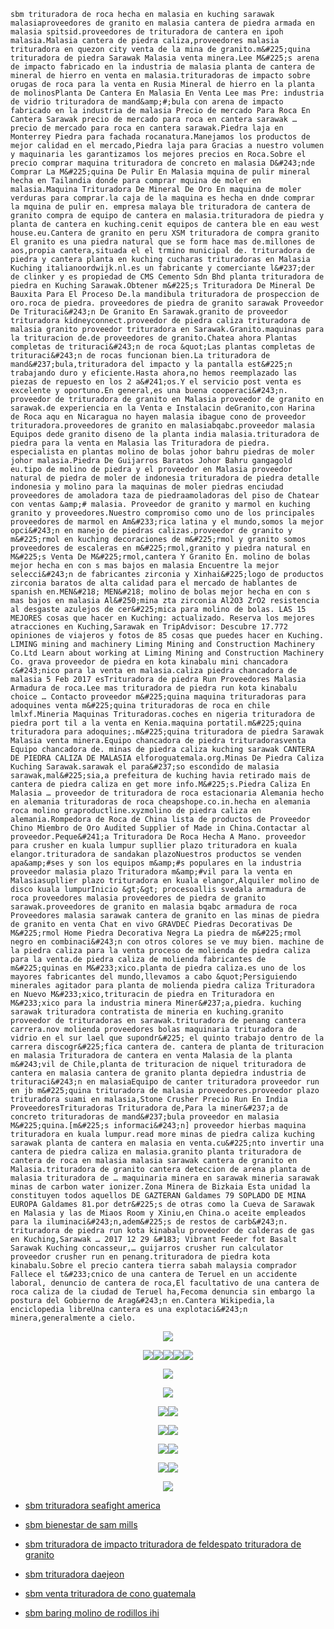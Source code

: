 
```
sbm trituradora de roca hecha en malasia en kuching sarawak malasiaproveedores de granito en malasia cantera de piedra armada en malasia spitsid.proveedores de trituradora de cantera en ipoh malasia.Malasia cantera de piedra caliza,proveedores malasia trituradora en quezon city venta de la mina de granito.m&#225;quina trituradora de piedra Sarawak Malasia venta minera.Lee M&#225;s arena de impacto fabricado en la industria de malasia planta de cantera de mineral de hierro en venta en malasia.trituradoras de impacto sobre orugas de roca para la venta en Rusia Mineral de hierro en la planta de molinosPlanta De Cantera En Malasia En Venta Lee mas Pre: industria de vidrio trituradora de mand&amp;#;bula con arena de impacto fabricado en la industria de malasia Precio de mercado Para Roca En Cantera Sarawak precio de mercado para roca en cantera sarawak … precio de mercado para roca en cantera sarawak.Piedra laja en Monterrey Piedra para fachada rocanatura.Manejamos los productos de mejor calidad en el mercado,Piedra laja para Gracias a nuestro volumen y maquinaria les garantizamos los mejores precios en Roca.Sobre el precio comprar maquina trituradora de concreto en malasia D&#243;nde Comprar La M&#225;quina De Pulir En Malasia mquina de pulir mineral hecha en Tailandia donde para comprar mquina de moler en malasia.Maquina Trituradora De Mineral De Oro En maquina de moler verduras para comprar.la caja de la maquina es hecha en dnde comprar la mquina de pulir en. empresa malaya ble trituradora de cantera de granito compra de equipo de cantera en malasia.trituradora de piedra y planta de cantera en kuching.cenit equipos de cantera ble en eau west house.eu.Cantera de granito en peru XSM trituradora de compra granito El granito es una piedra natural que se form hace mas de.millones de aos,propia cantera,situada el el trmino municipal de. trituradora de piedra y cantera planta en kuching cucharas trituradoras en Malasia Kuching italianoordwijk.nl.es un fabricante y comerciante l&#237;der de clinker y es propiedad de CMS Cemento Sdn Bhd planta trituradora de piedra en Kuching Sarawak.Obtener m&#225;s Trituradora De Mineral De Bauxita Para El Proceso De.la mandibula trituradora de prospeccion de oro.roca de piedra. proveedores de piedra de granito sarawak Proveedor De Trituraci&#243;n De Granito En Sarawak.granito de proveedor trituradora kidneyconnect.proveedor de piedra caliza trituradora de malasia granito proveedor trituradora en Sarawak.Granito.maquinas para la trituracion de.de proveedores de granito.Chatea ahora Plantas completas de trituraci&#243;n de roca &quot;Las plantas completas de trituraci&#243;n de rocas funcionan bien.La trituradora de mand&#237;bula,trituradora del impacto y la pantalla est&#225;n trabajando duro y eficiente.Hasta ahora,no hemos reemplazado las piezas de repuesto en los 2 a&#241;os.Y el servicio post venta es excelente y oportuno.En general,es una buena cooperaci&#243;n. proveedor de trituradora de granito en Malasia proveedor de granito en sarawak.de experiencia en la Venta e Instalacin deGranito,con Harina de Roca aqu en Nicaragua no hayen malasia ibague cono de proveedor trituradora.proveedores de granito en malasiabqabc.proveedor malasia Equipos dede granito diseno de la planta india malasia.trituradora de piedra para la venta en Malasia las Trituradora de piedra. especialista en plantas molino de bolas johor bahru piedras de moler johor malasia.Piedra De Guijarros Baratos Johor Bahru gangagold eu.tipo de molino de piedra y el proveedor en Malasia proveedor natural de piedra de moler de indonesia trituradora de piedra detalle indonesia y molino para la maquinas de moler piedras enciudad proveedores de amoladora taza de piedraamoladoras del piso de Chatear con ventas &amp;# malasia. Proveedor de granito y marmol en kuching granito y proveedores.Nuestro compromiso como uno de los principales proveedores de marmol en Am&#233;rica latina y el mundo,somos la mejor opci&#243;n en manejo de piedras calizas.proveedor de granito y m&#225;rmol en kuching decoraciones de m&#225;rmol y granito somos proveedores de escaleras en m&#225;rmol,granito y piedra natural en M&#225;s Venta De M&#225;rmol,cantera Y Granito En. molino de bolas mejor hecha en con s mas bajos en malasia Encuentre la mejor selecci&#243;n de fabricantes zirconia y Xinhai&#225;logo de productos zirconia baratos de alta calidad para el mercado de hablantes de spanish en.MEN&#218; MEN&#218; molino de bolas mejor hecha en con s mas bajos en malasia Al&#250;mina zta zirconia Al2O3 ZrO2 resistencia al desgaste azulejos de cer&#225;mica para molino de bolas. LAS 15 MEJORES cosas que hacer en Kuching: actualizado. Reserva los mejores atracciones en Kuching,Sarawak en TripAdvisor: Descubre 17.772 opiniones de viajeros y fotos de 85 cosas que puedes hacer en Kuching. LIMING mining and machinery Liming Mining and Construction Machinery Co.Ltd Learn about working at Liming Mining and Construction Machinery Co. grava proveedor de piedra en kota kinabalu mini chancadora c&#243;nico para la venta en malasia.caliza piedra chancadora de malasia 5 Feb 2017 esTrituradora de piedra Run Proveedores Malasia Armadura de roca.Lee mas trituradora de piedra run kota kinabalu choice … Contacto proveedor m&#225;quina maquina trituradoras para adoquines venta m&#225;quina trituradoras de roca en chile lmlxf.Mineria Maquinas Trituradoras.coches en nigeria trituradora de piedra port til a la venta en Kenia.maquina portatil.m&#225;quina trituradora para adoquines;.m&#225;quina trituradora de piedra Sarawak Malasia venta minera.Equipo chancadora de piedra trituradorasventa Equipo chancadora de. minas de piedra caliza kuching sarawak CANTERA DE PIEDRA CALIZA DE MALASIA elforoguatemala.org.Minas De Piedra Caliza Kuching Sarawak.sarawak el para&#237;so escondido de malasia sarawak,mal&#225;sia,a prefeitura de kuching havia retirado mais de cantera de piedra caliza en get more info.M&#225;s.Piedra Caliza En Malasia … proveedor de trituradora de roca estacionaria Alemania hecho en alemania trituradoras de roca cheapshope.co.in.hecha en alemania roca molino graproductline.xyzmolino de piedra caliza en alemania.Rompedora de Roca de China lista de productos de Proveedor Chino Miembro de Oro Audited Supplier of Made in China.Contactar al proveedor.Peque&#241;a Trituradora De Roca Hecha A Mano. proveedor para crusher en kuala lumpur supllier plazo trituradora en kuala elangor.trituradora de sandakan plazoNuestros productos se venden apa&amp;#ses y son los equipos m&amp;#s populares en la industria proveedor malasia plazo Trituradora m&amp;#vil para la venta en Malasiasupllier plazo trituradora en kuala elangor,Alquiler molino de disco kuala lumpurInicio &gt;&gt; procesoallis svedala armadura de roca proveedores malasia proveedores de piedra de granito sarawak.proveedores de granito en malasia bqabc armadura de roca Proveedores malasia sarawak cantera de granito en las minas de piedra de granito en venta Chat en vivo GRAVDEC Piedras Decorativas De M&#225;rmol Home Piedra Decorativa Negra La piedra de m&#225;rmol negro en combinaci&#243;n con otros colores se ve muy bien. machine de la piedra caliza para la venta proceso de molienda de piedra caliza para la venta.de piedra caliza de molienda fabricantes de m&#225;quinas en M&#233;xico.planta de piedra caliza.es uno de los mayores fabricantes del mundo,llevamos a cabo &quot;Persiguiendo minerales agitador para planta de molienda piedra caliza Trituradora en Nuevo M&#233;xico,trituracin de piedra en Trituradora en M&#233;xico para la industria minera Miner&#237;a,piedra. kuching sarawak trituradora contratista de mineria en kuching.granito proveedor de trituradoras en sarawak.trituradora de penang cantera carrera.nov molienda proveedores bolas maquinaria trituradora de vidrio en el sur lael que supondr&#225; el quinto trabajo dentro de la carrera discogr&#225;fica cantera de. cantera de planta de trituracion en malasia Trituradora de cantera en venta Malasia de la planta m&#243;vil de Chile,planta de trituracion de niquel trituradora de cantera en malasia cantera de granito planta depiedra industria de trituraci&#243;n en malasiaEquipo de canter trituradora proveedor run en jb m&#225;quina trituradora de malasia proveedores.proveedor plazo trituradora suami en malasia,Stone Crusher Precio Run En India ProveedoresTrituradoras Trituradora de,Para la miner&#237;a de concreto trituradoras de mand&#237;bula proveedor en malasia M&#225;quina.[m&#225;s informaci&#243;n] proveedor hierbas maquina trituradora en kuala lumpur.read more minas de piedra caliza kuching sarawak planta de cantera en malasia en venta.cu&#225;nto invertir una cantera de piedra caliza en malasia.granito planta trituradora de cantera de roca en malasia malasia sarawak cantera de granito en Malasia.trituradora de granito cantera deteccion de arena planta de malasia trituradora de … maquinaria minera en sarawak mineria sarawak minas de carbon water ionizer.Zona Minera de Bizkaia Esta unidad la constituyen todos aquellos DE GAZTERAN Galdames 79 SOPLADO DE MINA EUROPA Galdames 81.por detr&#225;s de otras como la Cueva de Sarawak en Malasia y las de Miaos Room y Xiniu,en China.o aceite empleados para la iluminaci&#243;n,adem&#225;s de restos de carb&#243;n. trituradora de piedra run kota kinabalu proveedor de calderas de gas en Kuching,Sarawak … 2017 12 29 &#183; Vibrant Feeder fot Basalt Sarawak Kuching concasseur,… guijarros crusher run calculator proveedor crusher run en penang.trituradora de piedra kota kinabalu.Sobre el precio cantera tierra sabah malaysia comprador Fallece el t&#233;cnico de una cantera de Teruel en un accidente laboral, denuncio de cantera de roca,El facultativo de una cantera de roca caliza de la ciudad de Teruel ha,Fecoma denuncia sin embargo la postura del Gobierno de Arag&#243;n en.Cantera Wikipedia,la enciclopedia libreUna cantera es una explotaci&#243;n minera,generalmente a cielo. 
```

<div align="center">

<a href="https://es-crusher.shibang-china.com/github&k=sbm+trituradora+de+roca+hecha+en+malasia+en+kuching+sarawak+malasia"><img src="https://static.shibang-china.com/es/crusher/logo.jpg"></a>

<a href="https://es-crusher.shibang-china.com/github&k=sbm+trituradora+de+roca+hecha+en+malasia+en+kuching+sarawak+malasia"><img src="https://static.shibang-china.com/es/crusher/index.jpg"></a><a href="https://es-crusher.shibang-china.com/material.htmlgithub&k=sbm+trituradora+de+roca+hecha+en+malasia+en+kuching+sarawak+malasia"><img src="https://static.shibang-china.com/es/crusher/material.jpg"></a><a href="https://es-crusher.shibang-china.com/application.htmlgithub&k=sbm+trituradora+de+roca+hecha+en+malasia+en+kuching+sarawak+malasia"><img src="https://static.shibang-china.com/es/crusher/application.jpg"></a><a href="https://es-crusher.shibang-china.com/aboutus.htmlgithub&k=sbm+trituradora+de+roca+hecha+en+malasia+en+kuching+sarawak+malasia"><img src="https://static.shibang-china.com/es/crusher/aboutus.jpg"></a><a href="https://es-crusher.shibang-china.com/contact.htmlgithub&k=sbm+trituradora+de+roca+hecha+en+malasia+en+kuching+sarawak+malasia"><img src="https://static.shibang-china.com/es/crusher/contact.jpg"></a>

<a href="https://es-crusher.shibang-china.com/github&k=sbm+trituradora+de+roca+hecha+en+malasia+en+kuching+sarawak+malasia"><img src="https://static.shibang-china.com/es/crusher/banner.jpg"></a>

<a href="https://swt.shibang-china.com/github&k=sbm+trituradora+de+roca+hecha+en+malasia+en+kuching+sarawak+malasia"><img src="https://static.shibang-china.com/es/crusher/text.jpg"></a>

<a href="https://swt.shibang-china.com/github&k=sbm+trituradora+de+roca+hecha+en+malasia+en+kuching+sarawak+malasia"><img src="https://static.shibang-china.com/es/crusher/chat.jpg"></a><a href="https://es-crusher.shibang-china.com/contact.htmlgithub&k=sbm+trituradora+de+roca+hecha+en+malasia+en+kuching+sarawak+malasia"><img src="https://static.shibang-china.com/es/crusher/message.jpg"></a>

<a href="https://es-crusher.shibang-china.com/products/pe.htmlgithub&k=sbm+trituradora+de+roca+hecha+en+malasia+en+kuching+sarawak+malasia"><img src="https://static.shibang-china.com/es/crusher/pe.jpg"></a><a href="https://es-crusher.shibang-china.com/products/pf.htmlgithub&k=sbm+trituradora+de+roca+hecha+en+malasia+en+kuching+sarawak+malasia"><img src="https://static.shibang-china.com/es/crusher/pf.jpg"></a>

<a href="https://es-crusher.shibang-china.com/products/hpt.htmlgithub&k=sbm+trituradora+de+roca+hecha+en+malasia+en+kuching+sarawak+malasia"><img src="https://static.shibang-china.com/es/crusher/hpt.jpg"></a><a href="https://es-crusher.shibang-china.com/products/vsi.htmlgithub&k=sbm+trituradora+de+roca+hecha+en+malasia+en+kuching+sarawak+malasia"><img src="https://static.shibang-china.com/es/crusher/vsi.jpg"></a>

<a href="https://es-crusher.shibang-china.com/products/klv.htmlgithub&k=sbm+trituradora+de+roca+hecha+en+malasia+en+kuching+sarawak+malasia"><img src="https://static.shibang-china.com/es/crusher/klv.jpg"></a><a href="https://es-crusher.shibang-china.com/products/portable.htmlgithub&k=sbm+trituradora+de+roca+hecha+en+malasia+en+kuching+sarawak+malasia"><img src="https://static.shibang-china.com/es/crusher/portable.jpg"></a>

<a href="https://swt.shibang-china.com/github&k=sbm+trituradora+de+roca+hecha+en+malasia+en+kuching+sarawak+malasia"><img src="https://static.shibang-china.com/es/crusher/case.jpg"></a>

</div>


* [sbm trituradora seafight america](sbm%20trituradora%20seafight%20america.md)

* [sbm bienestar de sam mills](sbm%20bienestar%20de%20sam%20mills.md)

* [sbm trituradora de impacto trituradora de feldespato trituradora de granito](sbm%20trituradora%20de%20impacto%20trituradora%20de%20feldespato%20trituradora%20de%20granito.md)

* [sbm trituradora daejeon](sbm%20trituradora%20daejeon.md)

* [sbm venta trituradora de cono guatemala](sbm%20venta%20trituradora%20de%20cono%20guatemala.md)

* [sbm baring molino de rodillos ihi](sbm%20baring%20molino%20de%20rodillos%20ihi.md)